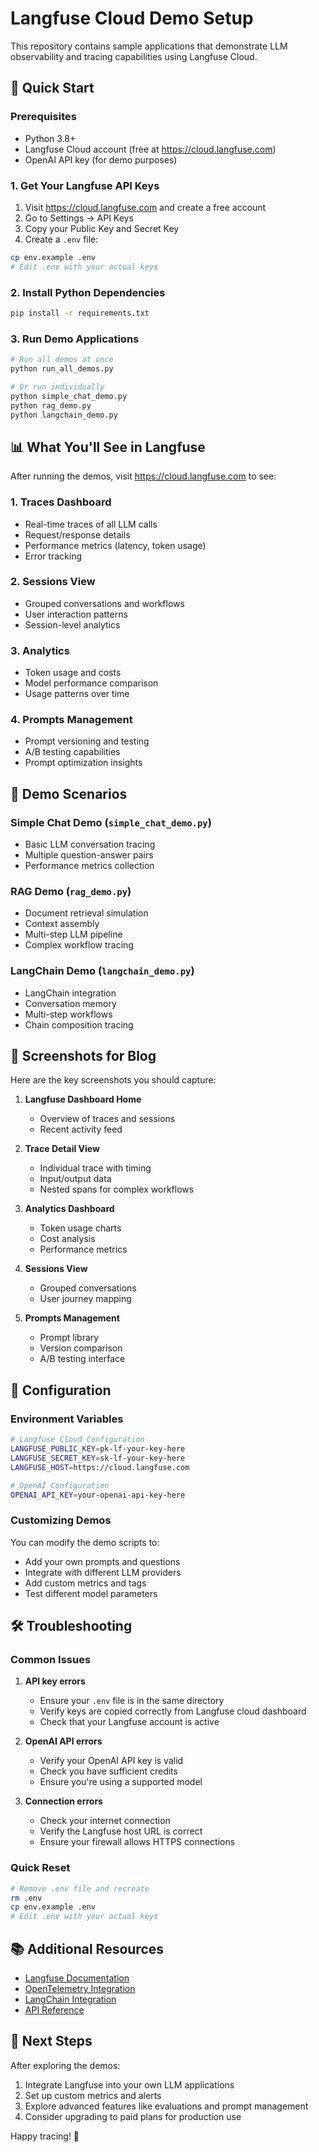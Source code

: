 # Langfuse Cloud Demo Setup

This repository contains sample applications that demonstrate LLM observability and tracing capabilities using Langfuse Cloud.

## 🚀 Quick Start

### Prerequisites

- Python 3.8+
- Langfuse Cloud account (free at https://cloud.langfuse.com)
- OpenAI API key (for demo purposes)

### 1. Get Your Langfuse API Keys

1. Visit https://cloud.langfuse.com and create a free account
2. Go to Settings → API Keys
3. Copy your Public Key and Secret Key
4. Create a `.env` file:

```bash
cp env.example .env
# Edit .env with your actual keys
```

### 2. Install Python Dependencies

```bash
pip install -r requirements.txt
```

### 3. Run Demo Applications

```bash
# Run all demos at once
python run_all_demos.py

# Or run individually
python simple_chat_demo.py
python rag_demo.py
python langchain_demo.py
```

## 📊 What You'll See in Langfuse

After running the demos, visit https://cloud.langfuse.com to see:

### 1. Traces Dashboard
- Real-time traces of all LLM calls
- Request/response details
- Performance metrics (latency, token usage)
- Error tracking

### 2. Sessions View
- Grouped conversations and workflows
- User interaction patterns
- Session-level analytics

### 3. Analytics
- Token usage and costs
- Model performance comparison
- Usage patterns over time

### 4. Prompts Management
- Prompt versioning and testing
- A/B testing capabilities
- Prompt optimization insights

## 🎯 Demo Scenarios

### Simple Chat Demo (`simple_chat_demo.py`)
- Basic LLM conversation tracing
- Multiple question-answer pairs
- Performance metrics collection

### RAG Demo (`rag_demo.py`)
- Document retrieval simulation
- Context assembly
- Multi-step LLM pipeline
- Complex workflow tracing

### LangChain Demo (`langchain_demo.py`)
- LangChain integration
- Conversation memory
- Multi-step workflows
- Chain composition tracing

## 📸 Screenshots for Blog

Here are the key screenshots you should capture:

1. **Langfuse Dashboard Home**
   - Overview of traces and sessions
   - Recent activity feed

2. **Trace Detail View**
   - Individual trace with timing
   - Input/output data
   - Nested spans for complex workflows

3. **Analytics Dashboard**
   - Token usage charts
   - Cost analysis
   - Performance metrics

4. **Sessions View**
   - Grouped conversations
   - User journey mapping

5. **Prompts Management**
   - Prompt library
   - Version comparison
   - A/B testing interface

## 🔧 Configuration

### Environment Variables

```bash
# Langfuse Cloud Configuration
LANGFUSE_PUBLIC_KEY=pk-lf-your-key-here
LANGFUSE_SECRET_KEY=sk-lf-your-key-here
LANGFUSE_HOST=https://cloud.langfuse.com

# OpenAI Configuration
OPENAI_API_KEY=your-openai-api-key-here
```

### Customizing Demos

You can modify the demo scripts to:
- Add your own prompts and questions
- Integrate with different LLM providers
- Add custom metrics and tags
- Test different model parameters

## 🛠️ Troubleshooting

### Common Issues

1. **API key errors**
   - Ensure your `.env` file is in the same directory
   - Verify keys are copied correctly from Langfuse cloud dashboard
   - Check that your Langfuse account is active

2. **OpenAI API errors**
   - Verify your OpenAI API key is valid
   - Check you have sufficient credits
   - Ensure you're using a supported model

3. **Connection errors**
   - Check your internet connection
   - Verify the Langfuse host URL is correct
   - Ensure your firewall allows HTTPS connections

### Quick Reset

```bash
# Remove .env file and recreate
rm .env
cp env.example .env
# Edit .env with your actual keys
```

## 📚 Additional Resources

- [Langfuse Documentation](https://langfuse.com/docs)
- [OpenTelemetry Integration](https://langfuse.com/docs/integrations/opentelemetry)
- [LangChain Integration](https://langfuse.com/docs/integrations/langchain)
- [API Reference](https://langfuse.com/docs/api)

## 🎉 Next Steps

After exploring the demos:

1. Integrate Langfuse into your own LLM applications
2. Set up custom metrics and alerts
3. Explore advanced features like evaluations and prompt management
4. Consider upgrading to paid plans for production use

Happy tracing! 🚀

